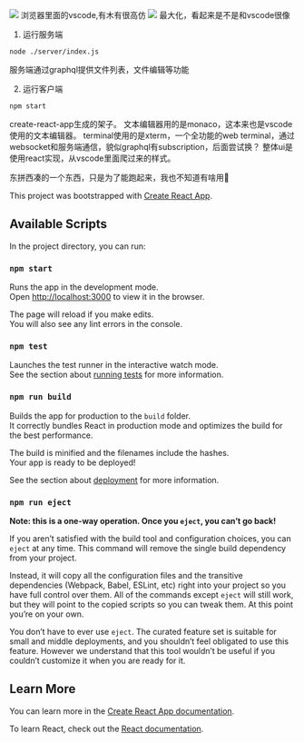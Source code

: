 ![](http://ww1.sinaimg.cn/large/006rHsX4ly1fx1za18v3uj31hc0t3di7.jpg)
浏览器里面的vscode,有木有很高仿
![](http://ww1.sinaimg.cn/large/006rHsX4ly1fx1yydgzybj31hc0swwfl.jpg)
最大化，看起来是不是和vscode很像

1. 运行服务端
```shell
node ./server/index.js
```
服务端通过graphql提供文件列表，文件编辑等功能

2. 运行客户端
```shell
npm start
```
create-react-app生成的架子。
文本编辑器用的是monaco，这本来也是vscode使用的文本编辑器。
terminal使用的是xterm，一个全功能的web terminal，通过websocket和服务端通信，貌似graphql有subscription，后面尝试换？
整体ui是使用react实现，从vscode里面爬过来的样式。


东拼西凑的一个东西，只是为了能跑起来，我也不知道有啥用🚀


This project was bootstrapped with [Create React App](https://github.com/facebook/create-react-app).

## Available Scripts 
 
In the project directory, you can run: 

### `npm start` 

Runs the app in the development mode.<br>
Open [http://localhost:3000](http://localhost:3000) to view it in the browser.

The page will reload if you make edits.<br>
You will also see any lint errors in the console.

### `npm test`

Launches the test runner in the interactive watch mode.<br>
See the section about [running tests](https://facebook.github.io/create-react-app/docs/running-tests) for more information.

### `npm run build`

Builds the app for production to the `build` folder.<br>
It correctly bundles React in production mode and optimizes the build for the best performance.

The build is minified and the filenames include the hashes.<br>
Your app is ready to be deployed!

See the section about [deployment](https://facebook.github.io/create-react-app/docs/deployment) for more information.

### `npm run eject`

**Note: this is a one-way operation. Once you `eject`, you can’t go back!**

If you aren’t satisfied with the build tool and configuration choices, you can `eject` at any time. This command will remove the single build dependency from your project.

Instead, it will copy all the configuration files and the transitive dependencies (Webpack, Babel, ESLint, etc) right into your project so you have full control over them. All of the commands except `eject` will still work, but they will point to the copied scripts so you can tweak them. At this point you’re on your own.

You don’t have to ever use `eject`. The curated feature set is suitable for small and middle deployments, and you shouldn’t feel obligated to use this feature. However we understand that this tool wouldn’t be useful if you couldn’t customize it when you are ready for it.

## Learn More

You can learn more in the [Create React App documentation](https://facebook.github.io/create-react-app/docs/getting-started).

To learn React, check out the [React documentation](https://reactjs.org/).

